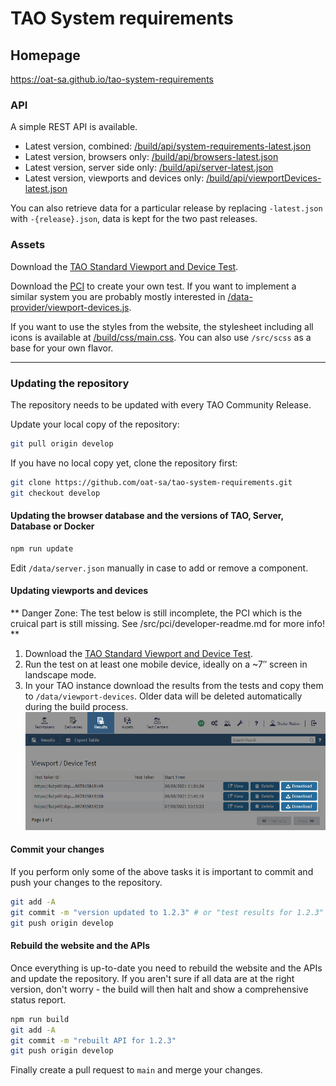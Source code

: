 # TAO System requirements

## Homepage
https://oat-sa.github.io/tao-system-requirements

### API 
A simple REST API is available.

- Latest version, combined: [/build/api/system-requirements-latest.json](https://oat-sa.github.io/tao-system-requirements/build/api/system-requirements-latest.json)
- Latest version, browsers only: [/build/api/browsers-latest.json](https://oat-sa.github.io/tao-system-requirements/build/api/browsers-latest.json)  
- Latest version, server side only: [/build/api/server-latest.json](https://oat-sa.github.io/tao-system-requirements/build/api/server-latest.json)  
- Latest version, viewports and devices only: [/build/api/viewportDevices-latest.json](https://oat-sa.github.io/tao-system-requirements/build/api/viewportDevices-latest.json)

You can also retrieve data for a particular release by replacing `-latest.json` with `-{release}.json`, data is kept for the two past releases. 

### Assets 
Download the [TAO Standard Viewport and Device Test](assets/test/tao-vd-test.zip).

Download the [PCI](assets/pci/taoenvinfo.zip) to create your own test. If you want to implement a similar system you are probably mostly interested in [/data-provider/viewport-devices.js](data-provider/viewport-devices.js).

If you want to use the styles from the website, the stylesheet including all icons is available at [/build/css/main.css](build/css/main.css). You can also use `/src/scss` as a base for your own flavor.

---

### Updating the repository
The repository needs to be updated with every TAO Community Release.

Update your local copy of the repository:

```bash 
git pull origin develop
```

If you have no local copy yet, clone the repository first:

```bash
git clone https://github.com/oat-sa/tao-system-requirements.git
git checkout develop
```

#### Updating the browser database and the versions of TAO, Server, Database or Docker

```bash
npm run update
```
Edit `/data/server.json` manually in case to add or remove a component. 

#### Updating viewports and devices

** Danger Zone: The test below is still incomplete, the PCI which is the cruical part is still missing. See /src/pci/developer-readme.md for more info! **

1. Download the [TAO Standard Viewport and Device Test](assets/test/tao-vd-test.zip). 
2. Run the test on at least one mobile device, ideally on a ~7″ screen in landscape mode.
3. In your TAO instance download the results from the tests and copy them to `/data/viewport-devices`. Older data will be deleted automatically during the build process. ![Download](assets/media/download.png)

#### Commit your changes
If you perform only some of the above tasks it is important to commit and push your changes to the repository.
```bash
git add -A
git commit -m "version updated to 1.2.3" # or "test results for 1.2.3"
git push origin develop
``` 

#### Rebuild the website and the APIs
Once everything is up-to-date you need to rebuild the website and the APIs and update the repository. If you aren't sure if all data are at the right version, don't worry - the build will then halt and show a comprehensive status report.

```bash
npm run build
git add -A
git commit -m "rebuilt API for 1.2.3"
git push origin develop
```

Finally create a pull request to `main` and merge your changes.
